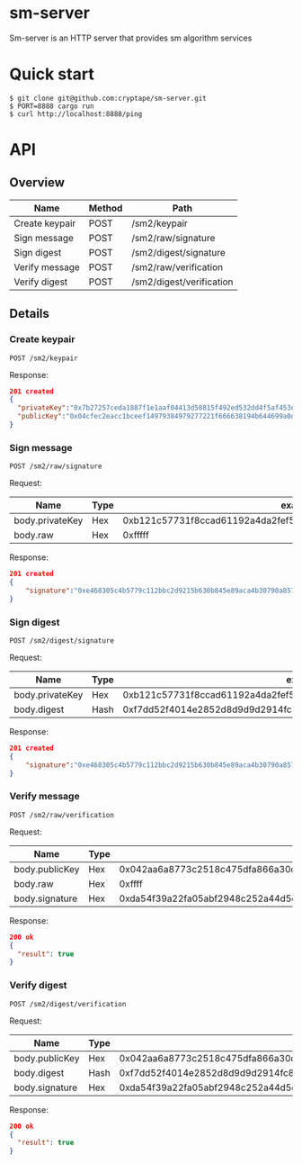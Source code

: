 # sm-server
Sm-server is an HTTP server that provides sm algorithm services

# Quick start
```shell
$ git clone git@github.com:cryptape/sm-server.git
$ PORT=8888 cargo run
$ curl http://localhost:8888/ping
```

# API

## Overview
| Name | Method | Path |
| ------ | ------ | ------ |
| Create keypair  | POST | /sm2/keypair |
| Sign message | POST | /sm2/raw/signature |
| Sign digest | POST | /sm2/digest/signature |
| Verify message | POST | /sm2/raw/verification |
| Verify digest | POST | /sm2/digest/verification |

## Details
### Create keypair
`POST /sm2/keypair`

Response:
```json
201 created
{
  "privateKey":"0x7b27257ceda1887f1e1aaf04413d58815f492ed532dd4f5af453e05341a020f",
  "publicKey":"0x04cfec2eacc1bceef14979384979277221f666638194b644699a0dd37dc6b6fa42a59eb36b3d7cee2dcd68b5532f79c5048f8c7ee1d5824886e552f80220763f9"
}
```

### Sign message
`POST /sm2/raw/signature`

Request:

| Name | Type | example |
| ------ | ------ | ------ |
| body.privateKey  | Hex | 0xb121c57731f8ccad61192a4da2fef5fa8c4f500d9a7a0c24a07e6d1eb9fc9c1c |
| body.raw| Hex | 0xfffff |

Response:
```json
201 created
{
	"signature":"0xe468305c4b5779c112bbc2d9215b630b845e89aca4b30790a857db136c50176856717e15f083b3dd00280fc7ccc971acc5cbf841bf43d2c1a1d223d88a24f41a3079049f2d9bbd60b4790b8a9e0b08d395b9b8e2699a858520b78c6eff90ffd3222aeb9d72ebb5ab1bd4a59c0d8b06a2c71c7fcdbbfd350eaed68bfd0dd48db4"
}
```

### Sign digest
`POST /sm2/digest/signature`

Request:

| Name | Type | example |
| ------ | ------ | ------ |
| body.privateKey  | Hex | 0xb121c57731f8ccad61192a4da2fef5fa8c4f500d9a7a0c24a07e6d1eb9fc9c1c |
| body.digest| Hash | 0xf7dd52f4014e2852d8d9d9d2914fc87bc3eb9fc4d92434dda73509e416103de3 |

Response:
```json
201 created
{
	"signature":"0xe468305c4b5779c112bbc2d9215b630b845e89aca4b30790a857db136c50176856717e15f083b3dd00280fc7ccc971acc5cbf841bf43d2c1a1d223d88a24f41a3079049f2d9bbd60b4790b8a9e0b08d395b9b8e2699a858520b78c6eff90ffd3222aeb9d72ebb5ab1bd4a59c0d8b06a2c71c7fcdbbfd350eaed68bfd0dd48db4"
}
```

### Verify message
`POST /sm2/raw/verification`

Request:

| Name | Type | example |
| ------ | ------ | ------ |
| body.publicKey  | Hex | 0x042aa6a8773c2518c475dfa866a30d22293c10c5a4980740d87157642fada33b8da916fc1c1e87cb6bd2f7184679159970a26eed9756e62d9a040cf9dffd2b7e7f |
| body.raw| Hex | 0xffff |
| body.signature| Hex | 0xda54f39a22fa05abf2948c252a44d5e90d26db7f435d5215877cb1c6c84e84fea5e5c9e84b220d7035c344a85690c35200ac5a4fa68e6aa4eda9fae12bfbc3312aa6a8773c2518c475dfa866a30d22293c10c5a4980740d87157642fada33b8da916fc1c1e87cb6bd2f7184679159970a26eed9756e62d9a040cf9dffd2b7e7f |

Response:
```json
200 ok
{
  "result": true
}
```

### Verify digest
`POST /sm2/digest/verification`

Request:

| Name | Type | example |
| ------ | ------ | ------ |
| body.publicKey  | Hex | 0x042aa6a8773c2518c475dfa866a30d22293c10c5a4980740d87157642fada33b8da916fc1c1e87cb6bd2f7184679159970a26eed9756e62d9a040cf9dffd2b7e7f |
| body.digest| Hash | 0xf7dd52f4014e2852d8d9d9d2914fc87bc3eb9fc4d92434dda73509e416103de3 |
| body.signature| Hex | 0xda54f39a22fa05abf2948c252a44d5e90d26db7f435d5215877cb1c6c84e84fea5e5c9e84b220d7035c344a85690c35200ac5a4fa68e6aa4eda9fae12bfbc3312aa6a8773c2518c475dfa866a30d22293c10c5a4980740d87157642fada33b8da916fc1c1e87cb6bd2f7184679159970a26eed9756e62d9a040cf9dffd2b7e7f |

Response:
```json
200 ok
{
  "result": true
}
```

